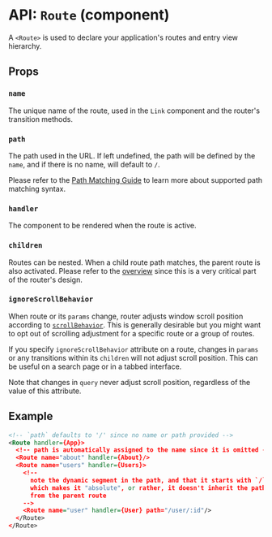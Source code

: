 API: `Route` (component)
=========================

A `<Route>` is used to declare your application's routes and entry view hierarchy.

Props
-----

### `name`

The unique name of the route, used in the `Link` component and the router's transition methods.

### `path`

The path used in the URL. If left undefined, the path will be defined by
the `name`, and if there is no name, will default to `/`.

Please refer to the [Path Matching Guide][path-matching] to learn more
about supported path matching syntax.

### `handler`

The component to be rendered when the route is active.

### `children`

Routes can be nested. When a child route path matches, the parent route
is also activated. Please refer to the [overview][overview] since this
is a very critical part of the router's design.

### `ignoreScrollBehavior`

When route or its `params` change, router adjusts window scroll position according to [`scrollBehavior`](https://github.com/rackt/react-router/blob/master/docs/api/create.md#scrollbehavior). This is generally desirable but you might want to opt out of scrolling adjustment for a specific route or a group of routes.

If you specify `ignoreScrollBehavior` attribute on a route, changes in `params` or any transitions within its `children` will not adjust scroll position. This can be useful on a search page or in a tabbed interface.

Note that changes in `query` never adjust scroll position, regardless of the value of this attribute.

Example
-------

```xml
<!-- `path` defaults to '/' since no name or path provided -->
<Route handler={App}>
  <!-- path is automatically assigned to the name since it is omitted -->
  <Route name="about" handler={About}/>
  <Route name="users" handler={Users}>
    <!--
      note the dynamic segment in the path, and that it starts with `/`,
      which makes it "absolute", or rather, it doesn't inherit the path
      from the parent route
    -->
    <Route name="user" handler={User} path="/user/:id"/>
  </Route>
</Route>
```

  [overview]:/docs/guides/overview.md
  [path-matching]:/docs/guides/path-matching.md
